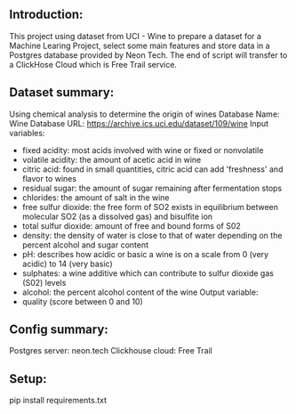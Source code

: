 
Introduction:
----------------
This project using dataset from UCI - Wine to prepare a dataset for a Machine Learing Project, select some main features and store data in a Postgres database provided by Neon Tech. The end of script will transfer to a ClickHose Cloud which is Free Trail service.

Dataset summary:
----------------
Using chemical analysis to determine the origin of wines
Database Name: Wine
Database URL: https://archive.ics.uci.edu/dataset/109/wine
Input variables:
- fixed acidity: most acids involved with wine or fixed or nonvolatile
- volatile acidity: the amount of acetic acid in wine
- citric acid: found in small quantities, citric acid can add 'freshness' and flavor to wines
- residual sugar: the amount of sugar remaining after fermentation stops
- chlorides: the amount of salt in the wine
- free sulfur dioxide: the free form of SO2 exists in equilibrium between molecular SO2 (as a dissolved gas) and bisulfite ion
- total sulfur dioxide: amount of free and bound forms of S02
- density: the density of water is close to that of water depending on the percent alcohol and sugar content
- pH: describes how acidic or basic a wine is on a scale from 0 (very acidic) to 14 (very basic)
- sulphates: a wine additive which can contribute to sulfur dioxide gas (S02) levels
- alcohol: the percent alcohol content of the wine
Output variable:
- quality (score between 0 and 10)

Config summary:
----------------
Postgres server: neon.tech
Clickhouse cloud: Free Trail

Setup:
----------------
pip install requirements.txt